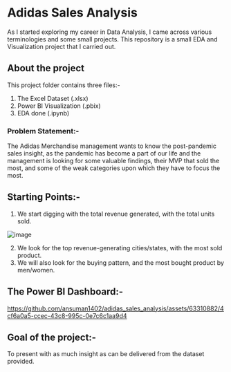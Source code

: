 # Adidas Sales Analysis

As I started exploring my career in Data Analysis, I came across various terminologies and some small projects.
This repository is a small EDA and Visualization project that I carried out.

## About the project

This project folder contains three files:-
1. The Excel Dataset (.xlsx)
2. Power BI Visualization (.pbix)
3. EDA done (.ipynb)

### Problem Statement:-
The Adidas Merchandise management wants to know the post-pandemic sales insight, as the pandemic has become a part of our life and the management is looking for 
some valuable findings, their MVP that sold the most, and some of the weak categories upon which they have to focus the most. 


## Starting Points:-
1. We start digging with the total revenue generated, with the total units sold.

![image](https://github.com/ansuman1402/adidas_sales_analysis/assets/63310882/6ec36556-4dc6-47f9-8f84-105952ea5db2)

2. We look for the top revenue-generating cities/states, with the most sold product.
3. We will also look for the buying pattern, and the most bought product by men/women.

## The Power BI Dashboard:-

https://github.com/ansuman1402/adidas_sales_analysis/assets/63310882/4cf6a0a5-ccec-43c8-995c-0e7c6c1aa9d4



## Goal of the project:-
To present with as much insight as can be delivered from the dataset provided.
